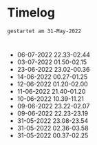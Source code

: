# Timelog
`gestartet am 31-May-2022`

#
- 06-07-2022 22.33-02.44
- 03-07-2022 01.50-02.15
- 23-06-2022 23.02-00.36
- 14-06-2022 00.27-01.25
- 12-06-2022 01.20-02.00
- 11-06-2022 21.40-01.20
- 10-06-2022 10.39-11.21
- 09-06-2022 23.22-02.07
- 09-06-2022 22.23-23.19
- 31-05-2022 23.08-23.54
- 31-05-2022 02.36-03.58
- 31-05-2022 00.37-02.25